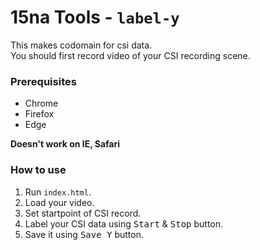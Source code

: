 # 15na Tools - `label-y`

This makes codomain for csi data.\
You should first record video of your CSI recording scene.

### Prerequisites

-   Chrome
-   Firefox
-   Edge

**Doesn't work on IE, Safari**

### How to use

1. Run `index.html`.
2. Load your video.
3. Set startpoint of CSI record.
4. Label your CSI data using <kbd>Start</kbd> & <kbd>Stop</kbd> button.
5. Save it using <kbd>Save Y</kbd> button.
